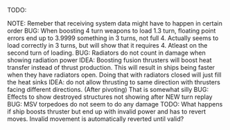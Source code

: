 TODO:

NOTE: Remeber that receiving system data might have to happen in certain order
BUG: When boosting 4 turn weapons to load 1.3 turn, floating point errors end up to 3.9999 something in 3 turns, not full 4. Actually seems to load correctly in 3 turns, but will show that it requires 4. Atleast on the second turn of loading.
BUG: Radiators do not count in damage when showing radiation power
IDEA: Boosting fusion thrusters will boost heat transfer instead of thrust production. This will result in ships being faster when they have radiators open.
Doing that with radiators closed will just fill the heat sinks
IDEA: do not allow thrusting to same direction with thrusters facing different directions. (After pivoting) That is somewhat silly
BUG: Effects to show destroyed structures not showing after NEW turn replay
BUG: MSV torpedoes do not seem to do any damage
TODO: What happens if ship boosts thruster but end up with invalid power and has to revert moves. Invalid movement is automatically reverted until valid?
